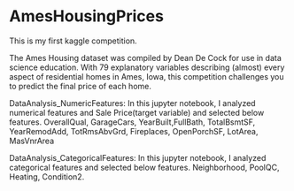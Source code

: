 # AmesHousingPrices

This is my first kaggle competition.

The Ames Housing dataset was compiled by Dean De Cock for use in data science education. With 79 explanatory variables describing (almost) every aspect of residential homes in Ames, Iowa, this competition challenges you to predict the final price of each home.

DataAnalysis_NumericFeatures: In this jupyter notebook, I analyzed numerical features and Sale Price(target variable) and selected below features.
        OverallQual, GarageCars, YearBuilt,FullBath, TotalBsmtSF, YearRemodAdd, TotRmsAbvGrd, Fireplaces, OpenPorchSF, LotArea, MasVnrArea
    
DataAnalysis_CategoricalFeatures: In this jupyter notebook, I analyzed categorical features and selected below features.
    Neighborhood, PoolQC, Heating, Condition2.


